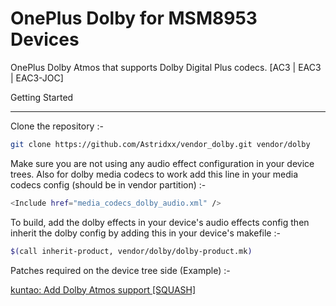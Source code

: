 OnePlus Dolby for MSM8953 Devices
==============

OnePlus Dolby Atmos that supports Dolby Digital Plus codecs. [AC3 | EAC3 | EAC3-JOC]

Getting Started

---------------
Clone the repository :-

```bash
git clone https://github.com/Astridxx/vendor_dolby.git vendor/dolby
```

Make sure you are not using any audio effect configuration in your device trees. Also for dolby media codecs to work add this line in your media codecs config (should be in vendor partition) :-

```bash
<Include href="media_codecs_dolby_audio.xml" />
```

To build, add the dolby effects in your device's audio effects config then inherit the dolby config by adding this in your device's makefile :-

```bash
$(call inherit-product, vendor/dolby/dolby-product.mk)
```

Patches required on the device tree side (Example) :-

[kuntao: Add Dolby Atmos support [SQUASH]](https://github.com/Astridxx/android_device_lenovo_kuntao/commit/e0ed3115a023c9a7af31960309dd7ab7ff8bb72f)


